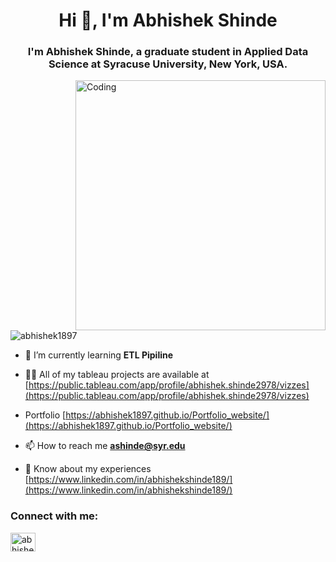 <h1 align="center">Hi 👋, I'm Abhishek Shinde</h1>
<h3 align="center">I'm Abhishek Shinde, a graduate student in Applied Data Science at Syracuse University, New York, USA.</h3>
<img align="right" alt="Coding" width="400" src="https://images.squarespace-cdn.com/content/v1/5769fc401b631bab1addb2ab/1541580611624-TE64QGKRJG8SWAIUS7NS/ke17ZwdGBToddI8pDm48kPoswlzjSVMM-SxOp7CV59BZw-zPPgdn4jUwVcJE1ZvWQUxwkmyExglNqGp0IvTJZamWLI2zvYWH8K3-s_4yszcp2ryTI0HqTOaaUohrI8PI6FXy8c9PWtBlqAVlUS5izpdcIXDZqDYvprRqZ29Pw0o/coding-freak.gif">

<p align="left"> <img src="https://komarev.com/ghpvc/?username=abhishek1897&label=Profile%20views&color=0e75b6&style=flat" alt="abhishek1897" /> </p>

- 🌱 I’m currently learning **ETL Pipiline**

- 👨‍💻 All of my tableau projects are available at [https://public.tableau.com/app/profile/abhishek.shinde2978/vizzes](https://public.tableau.com/app/profile/abhishek.shinde2978/vizzes)

- Portfolio  [https://abhishek1897.github.io/Portfolio_website/](https://abhishek1897.github.io/Portfolio_website/)

- 📫 How to reach me **ashinde@syr.edu**

- 📄 Know about my experiences [https://www.linkedin.com/in/abhishekshinde189/](https://www.linkedin.com/in/abhishekshinde189/)

<h3 align="left">Connect with me:</h3>
<p align="left">
<a href="https://linkedin.com/in/abhishekshinde189" target="blank"><img align="center" src="https://raw.githubusercontent.com/rahuldkjain/github-profile-readme-generator/master/src/images/icons/Social/linked-in-alt.svg" alt="abhishekshinde189" height="30" width="40" /></a>
</p>
